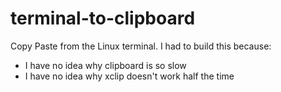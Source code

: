 # terminal-to-clipboard
Copy Paste from the Linux terminal. 
I had to build this because:
- I have no idea why clipboard is so slow
- I have no idea why xclip doesn't work half the time
